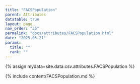 ```yaml
---
title: "FACSPopulation"
parent: Attributes
datatable: true
layout: page
nav_order: "35"
permalink: "docs/attributes/FACSPopulation.html"
date: "2025-05-21"
params:
  title: ""
  rank: ""
---
```

{% assign mydata=site.data.csv.attributes.FACSPopulation %} 

{% include content/FACSPopulation.md %}
